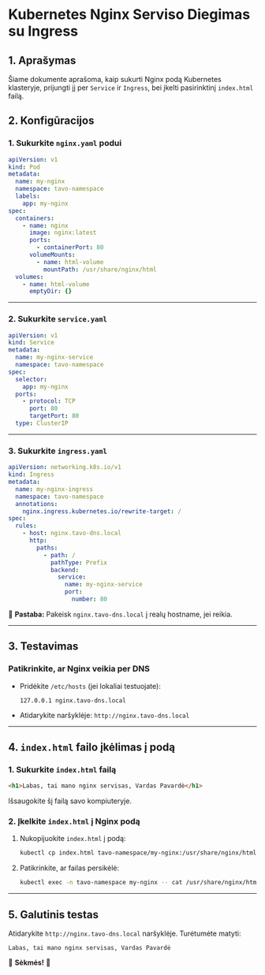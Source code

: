 # Kubernetes Nginx Serviso Diegimas su Ingress

## 1. Aprašymas
Šiame dokumente aprašoma, kaip sukurti Nginx podą Kubernetes klasteryje, prijungti jį per `Service` ir `Ingress`, bei įkelti pasirinktinį `index.html` failą.

## 2. Konfigūracijos

### **1. Sukurkite `nginx.yaml` podui**

```yaml
apiVersion: v1
kind: Pod
metadata:
  name: my-nginx
  namespace: tavo-namespace
  labels:
    app: my-nginx
spec:
  containers:
    - name: nginx
      image: nginx:latest
      ports:
        - containerPort: 80
      volumeMounts:
        - name: html-volume
          mountPath: /usr/share/nginx/html
  volumes:
    - name: html-volume
      emptyDir: {}
```

---

### **2. Sukurkite `service.yaml`**

```yaml
apiVersion: v1
kind: Service
metadata:
  name: my-nginx-service
  namespace: tavo-namespace
spec:
  selector:
    app: my-nginx
  ports:
    - protocol: TCP
      port: 80
      targetPort: 80
  type: ClusterIP
```

---

### **3. Sukurkite `ingress.yaml`**

```yaml
apiVersion: networking.k8s.io/v1
kind: Ingress
metadata:
  name: my-nginx-ingress
  namespace: tavo-namespace
  annotations:
    nginx.ingress.kubernetes.io/rewrite-target: /
spec:
  rules:
    - host: nginx.tavo-dns.local
      http:
        paths:
          - path: /
            pathType: Prefix
            backend:
              service:
                name: my-nginx-service
                port:
                  number: 80
```

📌 **Pastaba:** Pakeisk `nginx.tavo-dns.local` į realų hostname, jei reikia.

---

## 3. Testavimas

### **Patikrinkite, ar Nginx veikia per DNS**
- Pridėkite `/etc/hosts` (jei lokaliai testuojate):
  ```
  127.0.0.1 nginx.tavo-dns.local
  ```
- Atidarykite naršyklėje: `http://nginx.tavo-dns.local`

---

## 4. `index.html` failo įkėlimas į podą

### **1. Sukurkite `index.html` failą**

```html
<h1>Labas, tai mano nginx servisas, Vardas Pavardė</h1>
```

Išsaugokite šį failą savo kompiuteryje.

### **2. Įkelkite `index.html` į Nginx podą**

1. Nukopijuokite `index.html` į podą:
   ```sh
   kubectl cp index.html tavo-namespace/my-nginx:/usr/share/nginx/html/index.html
   ```

2. Patikrinkite, ar failas persikėlė:
   ```sh
   kubectl exec -n tavo-namespace my-nginx -- cat /usr/share/nginx/html/index.html
   ```

---

## 5. Galutinis testas
Atidarykite `http://nginx.tavo-dns.local` naršyklėje. Turėtumėte matyti:
```
Labas, tai mano nginx servisas, Vardas Pavardė
```

🔹 **Sėkmės!** 🚀

